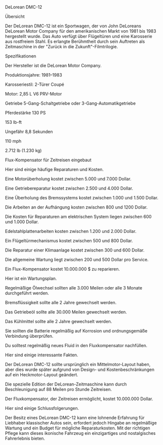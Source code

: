 DeLorean DMC-12

Übersicht

Der DeLorean DMC-12 ist ein Sportwagen, der von John DeLoreans DeLorean Motor Company für den amerikanischen Markt von 1981 bis 1983 hergestellt wurde. Das Auto verfügt über Flügeltüren und eine Karosserie aus rostfreiem Stahl. Es erlangte Berühmtheit durch sein Auftreten als Zeitmaschine in der "Zurück in die Zukunft"-Filmtrilogie.

Spezifikationen

Der Hersteller ist die DeLorean Motor Company.

Produktionsjahre: 1981–1983

Karosseriestil: 2-Türer Coupé

Motor: 2,85 L V6 PRV-Motor

Getriebe 5-Gang-Schaltgetriebe oder 3-Gang-Automatikgetriebe

Pferdestärke 130 PS

153 lb-ft

Ungefähr 8,8 Sekunden

110 mph

2.712 lb (1.230 kg)

Flux-Kompensator für Zeitreisen eingebaut

Hier sind einige häufige Reparaturen und Kosten.

Eine Motorüberholung kostet zwischen 5.000 und 7.000 Dollar.

Eine Getriebereparatur kostet zwischen 2.500 und 4.000 Dollar.

Eine Überholung des Bremssystems kostet zwischen 1.000 und 1.500 Dollar.

Die Arbeiten an der Aufhängung kosten zwischen 800 und 1200 Dollar.

Die Kosten für Reparaturen am elektrischen System liegen zwischen 600 und 1.000 Dollar.

Edelstahlplattenarbeiten kosten zwischen 1.200 und 2.000 Dollar.

Ein Flügeltürmechanismus kostet zwischen 500 und 800 Dollar.

Die Reparatur einer Klimaanlage kostet zwischen 300 und 600 Dollar.

Die allgemeine Wartung liegt zwischen 200 und 500 Dollar pro Service.

Ein Flux-Kompensator kostet 10.000.000 $ zu reparieren.

Hier ist ein Wartungsplan.

Regelmäßige Ölwechsel sollten alle 3.000 Meilen oder alle 3 Monate durchgeführt werden.

Bremsflüssigkeit sollte alle 2 Jahre gewechselt werden.

Das Getriebeöl sollte alle 30.000 Meilen gewechselt werden.

Das Kühlmittel sollte alle 2 Jahre gewechselt werden.

Sie sollten die Batterie regelmäßig auf Korrosion und ordnungsgemäße Verbindung überprüfen.

Du solltest regelmäßig neues Fluid in den Fluxkompensator nachfüllen.

Hier sind einige interessante Fakten.

Der DeLorean DMC-12 sollte ursprünglich ein Mittelmotor-Layout haben, aber dies wurde später aufgrund von Design- und Kostenbeschränkungen auf ein Heckmotor-Layout geändert.

Die spezielle Edition der DeLorean-Zeitmaschine kann durch Beschleunigung auf 88 Meilen pro Stunde Zeitreisen.

Der Fluxkompensator, der Zeitreisen ermöglicht, kostet 10.000.000 Dollar.

Hier sind einige Schlussfolgerungen.

Der Besitz eines DeLorean DMC-12 kann eine lohnende Erfahrung für Liebhaber klassischer Autos sein, erfordert jedoch Hingabe an regelmäßige Wartung und ein Budget für mögliche Reparaturkosten. Mit der richtigen Pflege kann dieses ikonische Fahrzeug ein einzigartiges und nostalgisches Fahrerlebnis bieten.
